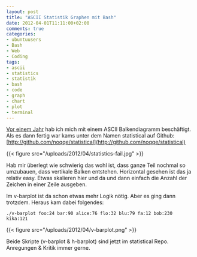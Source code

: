 ```yaml
---
layout: post
title: "ASCII Statistik Graphen mit Bash"
date: 2012-04-01T11:11:00+02:00
comments: true
categories:
- ubuntuusers
- Bash
- Web
- Coding
tags:
- ascii
- statistics
- statistik
- bash
- code
- graph
- chart
- plot
- terminal
---
```


[Vor einem Jahr](/blog/2011/04/14/statistical-statistiken-visualisieren-im-terminal/)
hab ich mich mit einem ASCII Balkendiagramm beschäftigt. Als es dann fertig war
kams unter dem Namen statistical auf Github:
[http://github.com/noqqe/statistical](http://github.com/noqqe/statistical)

{{< figure src="/uploads/2012/04/statistics-fail.jpg" >}}

Hab mir überlegt wie schwierig das wohl ist, dass ganze Teil nochmal so
umzubauen, dass vertikale Balken entstehen. Horizontal gesehen ist das ja
relativ easy. Etwas skalieren hier und da und dann einfach die Anzahl der
Zeichen in einer Zeile ausgeben.

Im v-barplot ist da schon etwas mehr Logik nötig. Aber es ging dann trotzdem. Heraus kam dabei folgendes:

    ./v-barplot foo:24 bar:90 alice:76 flo:32 blu:79 fa:12 bob:230 kika:121

{{< figure src="/uploads/2012/04/v-barplot.png" >}}

Beide Skripte (v-barplot & h-barplot) sind jetzt im statistical Repo. Anregungen
& Kritik immer gerne.

